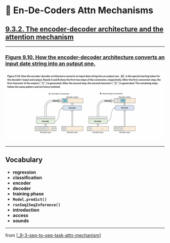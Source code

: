 # 🧬 En-De-Coders Attn Mechanisms

## [**9.3.2.** The encoder-decoder architecture and the attention mechanism](https://livebook.manning.com/book/deep-learning-with-javascript/chapter-9/202)

---

### [**Figure 9.10.** How the encoder-decoder architecture converts an input date string into an output one.](https://livebook.manning.com/book/deep-learning-with-javascript/chapter-9/ch09fig10)

<img src="../../../assets/figures/Figure_9-10.png">

---

## **Vocabulary**

- **regression**
- **classification**
- **encoder**
- **decoder**
- **training phase**
- **`Model.predict()`**
- **`runSeq2SeqInference()`**
- **introduction**
- **access**
- **sounds**

<link rel="stylesheet" type="text/css" media="all" href="../../../assets/css/custom.css" />

---

from [[_9-3-seq-to-seq-task-attn-mechanism]]

[//begin]: # "Autogenerated link references for markdown compatibility"
[_9-3-seq-to-seq-task-attn-mechanism]: _9-3-seq-to-seq-task-attn-mechanism.md "🧬 Seq-to-seq Attn Mechanism"
[//end]: # "Autogenerated link references"
